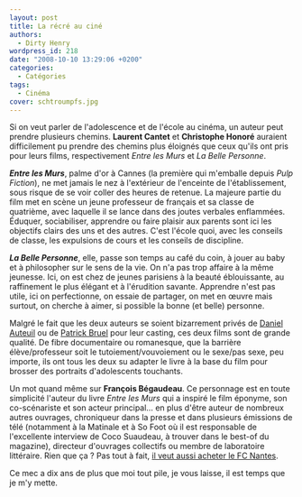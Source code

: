 ```yaml
---
layout: post
title: La récré au ciné
authors:
  - Dirty Henry
wordpress_id: 218
date: "2008-10-10 13:29:06 +0200"
categories:
  - Catégories
tags:
  - Cinéma
cover: schtroumpfs.jpg
---
```


Si on veut parler de l'adolescence et de l'école au cinéma, un auteur peut
prendre plusieurs chemins. **Laurent Cantet** et **Christophe Honoré** auraient
difficilement pu prendre des chemins plus éloignés que ceux qu'ils ont pris pour
leurs films, respectivement _Entre les Murs_ et _La Belle Personne_.

**_Entre les Murs_**, palme d'or à Cannes (la première qui m'emballe depuis
_Pulp Fiction_), ne met jamais le nez à l'extérieur de l'enceinte de
l'établissement, sous risque de se voir coller des heures de retenue. La majeure
partie du film met en scène un jeune professeur de français et sa classe de
quatrième, avec laquelle il se lance dans des joutes verbales enflammées.
Éduquer, sociabiliser, apprendre ou faire plaisir aux parents sont ici les
objectifs clairs des uns et des autres. C'est l'école quoi, avec les conseils de
classe, les expulsions de cours et les conseils de discipline.

**_La Belle Personne_**, elle, passe son temps au café du coin, à jouer au baby
et à philosopher sur le sens de la vie. On n'a pas trop affaire à la même
jeunesse. Ici, on est chez de jeunes parisiens à la beauté éblouissante, au
raffinement le plus élégant et à l'érudition savante. Apprendre n'est pas utile,
ici on perfectionne, on essaie de partager, on met en œuvre mais surtout, on
cherche à aimer, si possible la bonne (et belle) personne.

Malgré le fait que les deux auteurs se soient bizarrement privés de [Daniel
Auteuil][1] ou de [Patrick Bruel][2] pour leur casting, ces deux films sont de
grande qualité. De fibre documentaire ou romanesque, que la barrière
élève/professeur soit le tutoiement/vouvoiement ou le sexe/pas sexe, peu
importe, ils ont tous les deux su adapter le livre à la base du film pour
brosser des portraits d'adolescents touchants.

Un mot quand même sur **François Bégaudeau**. Ce personnage est en toute
simplicité l'auteur du livre _Entre les Murs_ qui a inspiré le film éponyme, son
co-scénariste et son acteur principal… en plus d'être auteur de nombreux autres
ouvrages, chroniqueur dans la presse et dans plusieurs émissions de télé
(notamment à la Matinale et à So Foot où il est responsable de l'excellente
interview de Coco Suaudeau, à trouver dans le best-of du magazine), directeur
d'ouvrages collectifs ou membre de laboratoire littéraire. Rien que ça ? Pas
tout à fait, [il veut aussi acheter le FC Nantes][3].

Ce mec a dix ans de plus que moi tout pile, je vous laisse, il est temps que je
m'y mette.

[1]: http://www.allocine.fr/film/fichefilm_gen_cfilm=40868.html
[2]: http://www.allocine.fr/film/fichefilm_gen_cfilm=38255.html
[3]:
  http://www.lemonde.fr/sports/article/2008/10/07/francois-begaudeau-envisage-de-racheter-le-fc-nantes_1104189_3242.html
